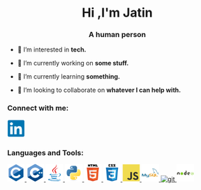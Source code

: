 <h1 align="center">Hi ,I'm Jatin</h1>
<h3 align="center">A human person</h3>

- 👀 I’m interested in **tech.**

- 🔭 I’m currently working on **some stuff.**

- 🌱 I’m currently learning **something.**

- 👯 I’m looking to collaborate on **whatever I can help with.**

<h3 align="left">Connect with me:</h3>
<p align="left">
<a href="https://www.linkedin.com/in/jatin-kushwaha-070985288/" target="_blank" rel="noreferrer"> <img src="https://raw.githubusercontent.com/devicons/devicon/master/icons/linkedin/linkedin-original.svg" alt="c" width="40" height="40" /> </a>
</p>

<h3 align="left">Languages and Tools:</h3>
<p align="left">
<!-- C -->
<a href="https://www.cprogramming.com/" target="_blank" rel="noreferrer"> <img src="https://raw.githubusercontent.com/devicons/devicon/master/icons/c/c-original.svg" alt="c" width="40" height="40" /> </a>
<!-- C++ -->
 <a href="https://www.w3schools.com/cpp/" target="_blank" rel="noreferrer"> <img src="https://raw.githubusercontent.com/devicons/devicon/master/icons/cplusplus/cplusplus-original.svg" alt="cplusplus" width="40" height="40"/> </a> 
<!-- Java -->
<a href="https://www.java.com" target="_blank" rel="noreferrer"> <img src="https://raw.githubusercontent.com/devicons/devicon/master/icons/java/java-original.svg" alt="java" width="40" height="40"/> </a> 
<!-- Python -->
<a href="https://www.python.org" target="_blank" rel="noreferrer"> <img src="https://raw.githubusercontent.com/devicons/devicon/master/icons/python/python-original.svg" alt="python" width="40" height="40"/> </a>
<!-- HTML -->
<a href="https://www.w3.org/html/" target="_blank" rel="noreferrer"> <img src="https://raw.githubusercontent.com/devicons/devicon/master/icons/html5/html5-original-wordmark.svg" alt="html5" width="40" height="40"/> </a> 
<!-- CSS -->
<a href="https://www.w3schools.com/css/" target="_blank" rel="noreferrer"> <img src="https://raw.githubusercontent.com/devicons/devicon/master/icons/css3/css3-original-wordmark.svg" alt="css3" width="40" height="40"/> </a> 
<!-- JavaScript -->
<a href="https://developer.mozilla.org/en-US/docs/Web/JavaScript" target="_blank" rel="noreferrer"> <img src="https://raw.githubusercontent.com/devicons/devicon/master/icons/javascript/javascript-original.svg" alt="javascript" width="40" height="40"/> </a> 
<!-- MySQL -->
<a href="https://www.mysql.com/" target="_blank" rel="noreferrer"> <img src="https://raw.githubusercontent.com/devicons/devicon/master/icons/mysql/mysql-original-wordmark.svg" alt="mysql" width="40" height="40"/> </a> 
<!-- Git -->
<a href="https://git-scm.com/" target="_blank" rel="noreferrer"> <img src="https://www.vectorlogo.zone/logos/git-scm/git-scm-icon.svg" alt="git" width="40" height="40"/> </a> 
<!-- NodeJS -->
<a href="https://nodejs.org" target="_blank" rel="noreferrer"> <img src="https://raw.githubusercontent.com/devicons/devicon/master/icons/nodejs/nodejs-original-wordmark.svg" alt="nodejs" width="40" height="40"/> </a>
</p>

<!-- Stats about commits, pullrequest, followers, issues, repos and stars -->
<!-- <p align="left"> <a href="https://github.com/ryo-ma/github-profile-trophy"><img src="https://github-profile-trophy.vercel.app/?username=JatinKumarKushwaha" alt="JatinKumarKushwaha" /></a> </p>

<p><img align="left" src="https://github-readme-stats.vercel.app/api/top-langs?username=JatinKumarKushwaha&show_icons=true&locale=en&layout=compact" alt="JatinKumarKushwaha" /></p>

<p>&nbsp;<img align="center" src="https://github-readme-stats.vercel.app/api?username=JatinKumarKushwaha&show_icons=true&locale=en" alt="JatinKumarKushwaha" /></p>

<p><img align="center" src="https://github-readme-streak-stats.herokuapp.com/?user=JatinKumarKushwaha&" alt="JatinKumarKushwaha" /></p> -->

<!---
JatinKumarKushwaha/JatinKumarKushwaha is a ✨ special ✨ repository because its `README.md` (this file) appears on your GitHub profile.
You can click the Preview link to take a look at your changes.
--->
